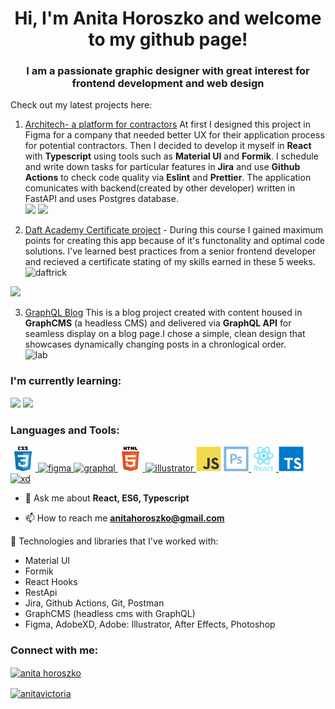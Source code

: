 <h1 align="center">Hi, I'm Anita Horoszko and welcome to my github page!</h1>
<h3 align="center">I am a passionate graphic designer with great interest for frontend development and web design</h3>

Check out my latest projects here: 
1. [Architech- a platform for contractors](https://github.com/anitahoroszkoorg/architech) At first I designed this project in Figma for a company that needed better UX for their application process for potential contractors. Then I decided to develop it myself in **React** with **Typescript** using tools such as **Material UI** and **Formik**. I schedule and write down tasks for particular features in **Jira** and use **Github Actions** to check code quality via **Eslint** and **Prettier**. The application comunicates with backend(created by other developer) written in FastAPI and uses Postgres database. </br><img width = "400" src="https://user-images.githubusercontent.com/95635795/193845856-bec46da0-3ba3-4ec3-b5ce-c3f00d54b439.png"> <img width = "400" src="https://user-images.githubusercontent.com/95635795/193865473-bd3074fd-9571-4d73-bb0c-074670bfa687.png">



2. [Daft Academy Certificate project](https://github.com/anitavictoria/daft) - During this course I gained maximum points for creating this app because of it's functonality and optimal code solutions. I've learned best practices from a senior frontend developer and recieved a certificate stating of my skills earned in these 5 weeks. </br> <img width="350" alt="daftrick" src="https://user-images.githubusercontent.com/95635795/183860819-cd43cc98-df16-4bc1-af4b-584646f45613.png">
<img width = "400" src="https://user-images.githubusercontent.com/95635795/184085004-26029e29-8502-40d8-b2c9-13690a9fa6f7.jpg"> 


3. [GraphQL Blog](https://github.com/anitavictoria/blog) This is a blog project created with content housed in **GraphCMS** (a headless CMS) and delivered via **GraphQL API** for seamless display on a blog page.I chose a simple, clean design that showcases dynamically changing posts in a chronlogical order. </br><img width="350" alt="lab" src="https://user-images.githubusercontent.com/95635795/184074617-a7d5775f-339a-4805-8405-4c957362fedf.png">


<h3 align="left">I'm currently learning:</h3>
<img src="https://img.shields.io/badge/React-20232A?style=for-the-badge&logo=react&logoColor=61DAFB"/> <img src="https://img.shields.io/badge/TypeScript-007ACC?style=for-the-badge&logo=typescript&logoColor=white" />
<h3 align="left">Languages and Tools:</h3>
<p align="left"> <a href="https://developer.mozilla.org/en-US/docs/Web/JavaScript" target="_blank" rel="noreferrer"><a href="https://www.w3schools.com/css/" target="_blank" rel="noreferrer"> <img src="https://raw.githubusercontent.com/devicons/devicon/master/icons/css3/css3-original-wordmark.svg" alt="css3" width="40" height="40"/> </a> <a href="https://www.figma.com/" target="_blank" rel="noreferrer"> <img src="https://www.vectorlogo.zone/logos/figma/figma-icon.svg" alt="figma" width="40" height="40"/> </a> <a href="https://graphql.org" target="_blank" rel="noreferrer"> <img src="https://www.vectorlogo.zone/logos/graphql/graphql-icon.svg" alt="graphql" width="40" height="40"/> </a> <a href="https://www.w3.org/html/" target="_blank" rel="noreferrer"> <img src="https://raw.githubusercontent.com/devicons/devicon/master/icons/html5/html5-original-wordmark.svg" alt="html5" width="40" height="40"/> </a> <a href="https://www.adobe.com/in/products/illustrator.html" target="_blank" rel="noreferrer"> <img src="https://www.vectorlogo.zone/logos/adobe_illustrator/adobe_illustrator-icon.svg" alt="illustrator" width="40" height="40"/> </a>  <img src="https://raw.githubusercontent.com/devicons/devicon/master/icons/javascript/javascript-original.svg" alt="javascript" width="40" height="40"/> </a> <a href="https://www.photoshop.com/en" target="_blank" rel="noreferrer"> <img src="https://raw.githubusercontent.com/devicons/devicon/master/icons/photoshop/photoshop-line.svg" alt="photoshop" width="40" height="40"/> </a> <a href="https://reactjs.org/" target="_blank" rel="noreferrer"> <img src="https://raw.githubusercontent.com/devicons/devicon/master/icons/react/react-original-wordmark.svg" alt="react" width="40" height="40"/> </a> <a href="https://www.typescriptlang.org/" target="_blank" rel="noreferrer"> <img src="https://raw.githubusercontent.com/devicons/devicon/master/icons/typescript/typescript-original.svg" alt="typescript" width="40" height="40"/> </a> <a href="https://www.adobe.com/products/xd.html" target="_blank" rel="noreferrer"> <img src="https://cdn.worldvectorlogo.com/logos/adobe-xd.svg" alt="xd" width="40" height="40"/> </a> </p>

- 💬 Ask me about **React, ES6, Typescript**


- 📫 How to reach me **anitahoroszko@gmail.com**

 :brain: Technologies and libraries that I've worked with:
- Material UI
- Formik
- React Hooks
- RestApi
- Jira, Github Actions, Git, Postman
- GraphCMS (headless cms with GraphQL)
- Figma, AdobeXD, Adobe: Illustrator, After Effects, Photoshop

<h3 align="left">Connect with me:</h3>
<p align="left">
<a href="https://linkedin.com/in/anita horoszko" target="blank"><img align="center" src="https://raw.githubusercontent.com/rahuldkjain/github-profile-readme-generator/master/src/images/icons/Social/linked-in-alt.svg" alt="anita horoszko" height="30" width="40" /></a>
</p>
<p>
<a href="https://linkedin.com/in/anita horoszko" target="blank">

<p><img align="center" src="https://github-readme-stats.vercel.app/api/top-langs?username=anitavictoria&show_icons=true&locale=en&layout=compact" alt="anitavictoria" /></p>

